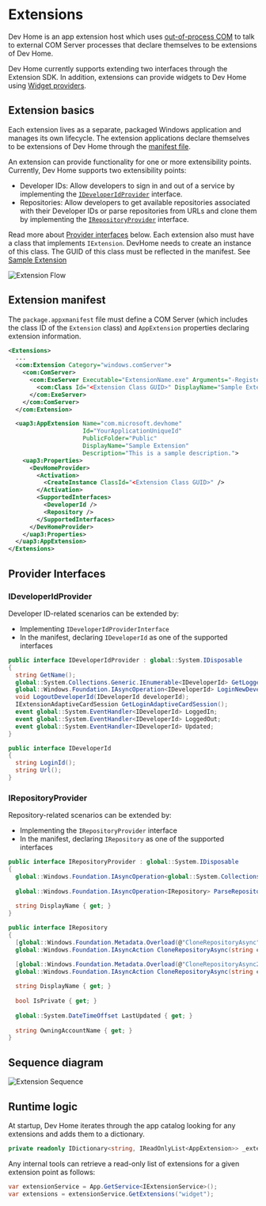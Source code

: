 # Extensions

Dev Home is an app extension host which uses [out-of-process COM](https://learn.microsoft.com/en-us/samples/dotnet/samples/out-of-process-com-server/) to talk to external COM Server processes that declare themselves to be extensions of Dev Home.

Dev Home currently supports extending two interfaces through the Extension SDK. In addition, extensions can provide widgets to Dev Home using [Widget providers](https://learn.microsoft.com/en-us/windows/apps/develop/widgets/widget-providers).

## Extension basics

Each extension lives as a separate, packaged Windows application and manages its own lifecycle. The extension applications declare themselves to be extensions of Dev Home through the [manifest file](#extension-manifest).

An extension can provide functionality for one or more extensibility points. Currently, Dev Home supports two extensibility points:

- Developer IDs: Allow developers to sign in and out of a service by implementing the [`IDeveloperIdProvider`](#ideveloperidprovider) interface.
- Repositories: Allow developers to get available repositories associated with their Developer IDs or parse repositories from URLs and clone them by implementing the [`IRepositoryProvider`](#irepositoryprovider) interface.

Read more about [Provider interfaces](#provider-interfaces) below. Each extension also must have a class that implements `IExtension`. DevHome needs to create an instance of this class. The GUID of this class must be reflected in the manifest. See [Sample Extension](../SampleExtension/SampleExtension.cs)

![Extension Flow](./images/extension-flow.png)

## Extension manifest

The `package.appxmanifest` file must define a COM Server (which includes the class ID of the `Extension` class) and `AppExtension` properties declaring extension information.

```xml
<Extensions>
  ...
  <com:Extension Category="windows.comServer">
    <com:ComServer>
      <com:ExeServer Executable="ExtensionName.exe" Arguments="-RegisterProcessAsComServer" DisplayName="Sample Extension">
        <com:Class Id="<Extension Class GUID>" DisplayName="Sample Extension" />
      </com:ExeServer>
    </com:ComServer>
  </com:Extension>

  <uap3:AppExtension Name="com.microsoft.devhome"
                     Id="YourApplicationUniqueId"
                     PublicFolder="Public"
                     DisplayName="Sample Extension"
                     Description="This is a sample description.">
    <uap3:Properties>
      <DevHomeProvider>
        <Activation>
          <CreateInstance ClassId="<Extension Class GUID>" />
        </Activation>
        <SupportedInterfaces>
          <DeveloperId />
          <Repository />
        </SupportedInterfaces>
      </DevHomeProvider>
    </uap3:Properties>
  </uap3:AppExtension>
</Extensions>
```

## Provider Interfaces

### IDeveloperIdProvider

Developer ID-related scenarios can be extended by:
- Implementing `IDeveloperIdProviderInterface`
- In the manifest, declaring `IDeveloperId` as one of the supported interfaces

```cs
public interface IDeveloperIdProvider : global::System.IDisposable
{
  string GetName();
  global::System.Collections.Generic.IEnumerable<IDeveloperId> GetLoggedInDeveloperIds();
  global::Windows.Foundation.IAsyncOperation<IDeveloperId> LoginNewDeveloperIdAsync();
  void LogoutDeveloperId(IDeveloperId developerId);
  IExtensionAdaptiveCardSession GetLoginAdaptiveCardSession();
  event global::System.EventHandler<IDeveloperId> LoggedIn;
  event global::System.EventHandler<IDeveloperId> LoggedOut;
  event global::System.EventHandler<IDeveloperId> Updated;
}
```

```cs
public interface IDeveloperId
{
  string LoginId();
  string Url();
}
```

### IRepositoryProvider

Repository-related scenarios can be extended by:
- Implementing the `IRepositoryProvider` interface
- In the manifest, declaring `IRepository` as one of the supported interfaces

```cs
public interface IRepositoryProvider : global::System.IDisposable
{
  global::Windows.Foundation.IAsyncOperation<global::System.Collections.Generic.IEnumerable<IRepository>> GetRepositoriesAsync(IDeveloperId developerId);
  
  global::Windows.Foundation.IAsyncOperation<IRepository> ParseRepositoryFromUrlAsync(global::System.Uri uri);
  
  string DisplayName { get; }
}
```

```cs
public interface IRepository
{
  [global::Windows.Foundation.Metadata.Overload(@"CloneRepositoryAsync")]
  global::Windows.Foundation.IAsyncAction CloneRepositoryAsync(string cloneDestination, IDeveloperId developerId);

  [global::Windows.Foundation.Metadata.Overload(@"CloneRepositoryAsync2")]
  global::Windows.Foundation.IAsyncAction CloneRepositoryAsync(string cloneDestination);
  
  string DisplayName { get; }
  
  bool IsPrivate { get; }
  
  global::System.DateTimeOffset LastUpdated { get; }
  
  string OwningAccountName { get; }
}
```

## Sequence diagram

![Extension Sequence](./images/extension-sequence.png)

## Runtime logic

At startup, Dev Home iterates through the app catalog looking for any extensions and adds them to a dictionary.

```cs
private readonly IDictionary<string, IReadOnlyList<AppExtension>> _extensions = new Dictionary<string, IReadOnlyList<AppExtension>>();
```

Any internal tools can retrieve a read-only list of extensions for a given extension point as follows:

```cs
var extensionService = App.GetService<IExtensionService>();
var extensions = extensionService.GetExtensions("widget");
```
